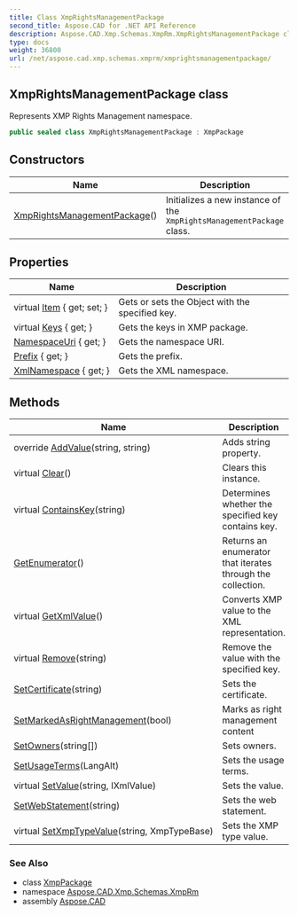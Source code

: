 ```yaml
---
title: Class XmpRightsManagementPackage
second_title: Aspose.CAD for .NET API Reference
description: Aspose.CAD.Xmp.Schemas.XmpRm.XmpRightsManagementPackage class. Represents XMP Rights Management namespace
type: docs
weight: 36800
url: /net/aspose.cad.xmp.schemas.xmprm/xmprightsmanagementpackage/
---
```

## XmpRightsManagementPackage class

Represents XMP Rights Management namespace.

```csharp
public sealed class XmpRightsManagementPackage : XmpPackage
```

## Constructors

| Name | Description |
| --- | --- |
| [XmpRightsManagementPackage](xmprightsmanagementpackage/)() | Initializes a new instance of the `XmpRightsManagementPackage` class. |

## Properties

| Name | Description |
| --- | --- |
| virtual [Item](../../aspose.cad.xmp/xmppackage/item/) { get; set; } | Gets or sets the Object with the specified key. |
| virtual [Keys](../../aspose.cad.xmp/xmppackage/keys/) { get; } | Gets the keys in XMP package. |
| [NamespaceUri](../../aspose.cad.xmp/xmppackage/namespaceuri/) { get; } | Gets the namespace URI. |
| [Prefix](../../aspose.cad.xmp/xmppackage/prefix/) { get; } | Gets the prefix. |
| [XmlNamespace](../../aspose.cad.xmp/xmppackage/xmlnamespace/) { get; } | Gets the XML namespace. |

## Methods

| Name | Description |
| --- | --- |
| override [AddValue](../../aspose.cad.xmp.schemas.xmprm/xmprightsmanagementpackage/addvalue/)(string, string) | Adds string property. |
| virtual [Clear](../../aspose.cad.xmp/xmppackage/clear/)() | Clears this instance. |
| virtual [ContainsKey](../../aspose.cad.xmp/xmppackage/containskey/)(string) | Determines whether the specified key contains key. |
| [GetEnumerator](../../aspose.cad.xmp/xmppackage/getenumerator/)() | Returns an enumerator that iterates through the collection. |
| virtual [GetXmlValue](../../aspose.cad.xmp/xmppackage/getxmlvalue/)() | Converts XMP value to the XML representation. |
| virtual [Remove](../../aspose.cad.xmp/xmppackage/remove/)(string) | Remove the value with the specified key. |
| [SetCertificate](../../aspose.cad.xmp.schemas.xmprm/xmprightsmanagementpackage/setcertificate/)(string) | Sets the certificate. |
| [SetMarkedAsRightManagement](../../aspose.cad.xmp.schemas.xmprm/xmprightsmanagementpackage/setmarkedasrightmanagement/)(bool) | Marks as right management content |
| [SetOwners](../../aspose.cad.xmp.schemas.xmprm/xmprightsmanagementpackage/setowners/)(string[]) | Sets owners. |
| [SetUsageTerms](../../aspose.cad.xmp.schemas.xmprm/xmprightsmanagementpackage/setusageterms/)(LangAlt) | Sets the usage terms. |
| virtual [SetValue](../../aspose.cad.xmp/xmppackage/setvalue/)(string, IXmlValue) | Sets the value. |
| [SetWebStatement](../../aspose.cad.xmp.schemas.xmprm/xmprightsmanagementpackage/setwebstatement/)(string) | Sets the web statement. |
| virtual [SetXmpTypeValue](../../aspose.cad.xmp/xmppackage/setxmptypevalue/)(string, XmpTypeBase) | Sets the XMP type value. |

### See Also

* class [XmpPackage](../../aspose.cad.xmp/xmppackage/)
* namespace [Aspose.CAD.Xmp.Schemas.XmpRm](../../aspose.cad.xmp.schemas.xmprm/)
* assembly [Aspose.CAD](../../)


